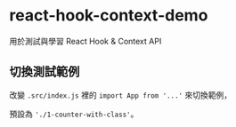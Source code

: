 # react-hook-context-demo
用於測試與學習 React Hook & Context API

## 切換測試範例
改變 `.src/index.js` 裡的 `import App from '...'` 來切換範例，

預設為 `'./1-counter-with-class'`。

